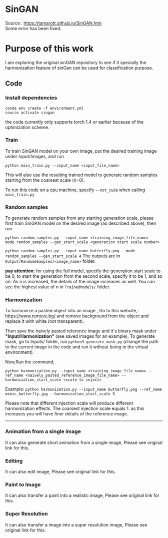 

# SinGAN
Source : https://tamarott.github.io/SinGAN.htm \
Some error has been fixed.

# Purpose of this work
I am exploring the original sinGAN repository to see if it specially the harmonization feature of sinGan can be used for classification purpose.

## Code

### **Install dependencies**

```
conda env create -f environment.yml
source activate singan
```

the code currently only supports torch 1.4 or earlier because of the optimization scheme.

### **Train**
To train SinGAN model on your own image, put the desired training image under Input/Images, and run

```
python main_train.py --input_name <input_file_name>
```
This will also use the resulting trained model to generate random samples starting from the coarsest scale (n=0).

To run this code on a cpu machine, specify `--not_cuda` when calling `main_train.py`

###  **Random samples**
To generate random samples from any starting generation scale, please first train SinGAN model on the desired image (as described above), then run 

```
python random_samples.py --input_name <training_image_file_name> --mode random_samples --gen_start_scale <generation start scale number>
```
`python random_samples.py --input_name butterfly.png --mode random_samples --gen_start_scale 4`
The outputs are in `Output/RandomeSamples/<image_name>` folder.

**pay attention:** for using the full model, specify the generation start scale to be 0, to start the generation from the second scale, specify it to be 1, and so on. As n is increased, the details of the image increases as well. You can see the highest value of n in `TrainedModels/` folder.


###  **Harmonization**

To harmonize a pasted object into an image , Go to this website,: https://www.remove.bg/  and remove background from the object and replace it with white (not transparent).

Then save the naively pasted reference image and it's binary mask under **"Input/Harmonization"** (see saved images for an example). To generate mask, go to Inputs/ folder, run `python3 generate_mask.py` (change the path to the current image in the code and run it without being in the virtual environment).

Now,Run the command,

```
python harmonization.py --input_name <training_image_file_name> --ref_name <naively_pasted_reference_image_file_name> --harmonization_start_scale <scale to inject>

```
Example: `python harmonization.py --input_name butterfly.png --ref_name mimic_butterfly.jpg --harmonization_start_scale 5`

Please note that different injection scale will produce different harmonization effects. The coarsest injection scale equals 1. as this increases you will have finer details of the reference image.

---
###  Animation from a single image

It can also generate short animation from a single image, Please see original link for this.

###  Editing

It can also edit image, Please see original link for this.

###  Paint to Image

It can also transfer a paint into a realistic image, Please see original link for this.


### Super Resolution
It can also transfer a image into a super resolution image, Please see original link for this.
